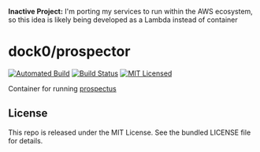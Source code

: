 **Inactive Project:** I'm porting my services to run within the AWS ecosystem, so this idea is likely being developed as a Lambda instead of container

dock0/prospector
=======

[![Automated Build](https://img.shields.io/docker/build/dock0/prospector.svg)](https://hub.docker.com/r/dock0/prospector/)
[![Build Status](https://img.shields.io/travis/com/dock0/prospector.svg)](https://travis-ci.com/dock0/prospector)
[![MIT Licensed](http://img.shields.io/badge/license-MIT-green.svg)](https://tldrlegal.com/license/mit-license)

Container for running [prospectus](https://github.com/akerl/prospectus)

## License

This repo is released under the MIT License. See the bundled LICENSE file for details.

